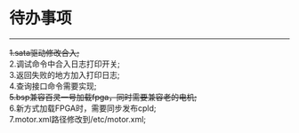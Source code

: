 # 待办事项
----
~~1.sata驱动修改合入; <br>~~
2.调试命令中合入日志打印开关; <br>
3.返回失败的地方加入打印日志; <br>
4.查询接口命令需要实现; <br>
~~5.bsp兼容百灵一号加载fpga，同时需要兼容老的电机; <br>~~
6.新方式加载FPGA时，需要同步发布cpld; <br>
7.motor.xml路径修改到/etc/motor.xml; <br>